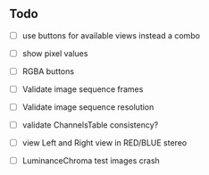 # 

## Todo
- [ ] use buttons for available views instead a combo
- [ ] show pixel values
- [ ] RGBA buttons
- [ ] Validate image sequence frames
- [ ] Validate image sequence resolution
- [ ] validate ChannelsTable consistency?

- [ ] view Left and Right view in RED/BLUE stereo



- [ ] LuminanceChroma test images crash